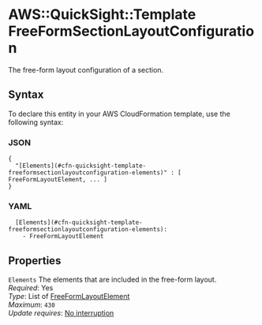 # AWS::QuickSight::Template FreeFormSectionLayoutConfiguration<a name="aws-properties-quicksight-template-freeformsectionlayoutconfiguration"></a>

The free\-form layout configuration of a section\.

## Syntax<a name="aws-properties-quicksight-template-freeformsectionlayoutconfiguration-syntax"></a>

To declare this entity in your AWS CloudFormation template, use the following syntax:

### JSON<a name="aws-properties-quicksight-template-freeformsectionlayoutconfiguration-syntax.json"></a>

```
{
  "[Elements](#cfn-quicksight-template-freeformsectionlayoutconfiguration-elements)" : [ FreeFormLayoutElement, ... ]
}
```

### YAML<a name="aws-properties-quicksight-template-freeformsectionlayoutconfiguration-syntax.yaml"></a>

```
  [Elements](#cfn-quicksight-template-freeformsectionlayoutconfiguration-elements): 
    - FreeFormLayoutElement
```

## Properties<a name="aws-properties-quicksight-template-freeformsectionlayoutconfiguration-properties"></a>

`Elements`  <a name="cfn-quicksight-template-freeformsectionlayoutconfiguration-elements"></a>
The elements that are included in the free\-form layout\.  
*Required*: Yes  
*Type*: List of [FreeFormLayoutElement](aws-properties-quicksight-template-freeformlayoutelement.md)  
*Maximum*: `430`  
*Update requires*: [No interruption](https://docs.aws.amazon.com/AWSCloudFormation/latest/UserGuide/using-cfn-updating-stacks-update-behaviors.html#update-no-interrupt)